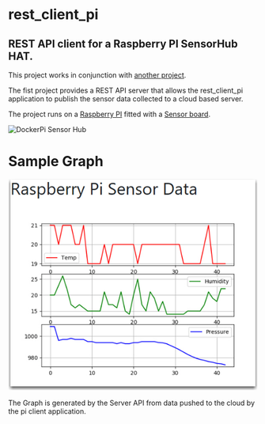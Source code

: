 # rest_client_pi

## REST API client for a Raspberry PI SensorHub HAT.

This project works in conjunction with [another project](https://github.com/G00364778/rest_api_server_python_flask).

The fist project provides a REST API server that allows the rest_client_pi application to publish the sensor data collected to a cloud based server.

The project runs on a [Raspberry PI](https://www.raspberrypi.org/products/raspberry-pi-4-model-b/) fitted with a [Sensor board](https://wiki.52pi.com/index.php/DockerPi_Sensor_Hub_Development_Board_SKU:_EP-0106).

<img src="https://wiki.52pi.com/images/3/36/Sensorhub2.jpg" alt="DockerPi Sensor Hub" width="100">

# Sample Graph

![Raspberry Pi Graph](/img/pi_graph.jpg)

The Graph is generated by the Server API from data pushed to the cloud by the pi client application.